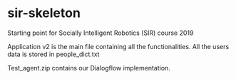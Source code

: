 # sir-skeleton
Starting point for Socially Intelligent Robotics (SIR) course 2019

Application v2 is the main file containing all the functionalities. All the users data is stored in people_dict.txt

Test_agent.zip contains our Dialogflow implementation.
